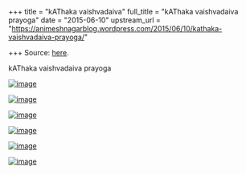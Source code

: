 +++
title = "kAThaka vaishvadaiva"
full_title = "kAThaka vaishvadaiva prayoga"
date = "2015-06-10"
upstream_url = "https://animeshnagarblog.wordpress.com/2015/06/10/kathaka-vaishvadaiva-prayoga/"

+++
Source: [here](https://animeshnagarblog.wordpress.com/2015/06/10/kathaka-vaishvadaiva-prayoga/).

kAThaka vaishvadaiva prayoga

[![image](https://animeshnagarblog.files.wordpress.com/2015/06/wpid-img_20150610_161708.jpg?w=700 "IMG_20150610_161708.JPG")](https://animeshnagarblog.files.wordpress.com/2015/06/wpid-img_20150610_161708.jpg)

[![image](https://animeshnagarblog.files.wordpress.com/2015/06/wpid-img_20150610_161928.jpg?w=700 "IMG_20150610_161928.JPG")](https://animeshnagarblog.files.wordpress.com/2015/06/wpid-img_20150610_161928.jpg)

[![image](https://animeshnagarblog.files.wordpress.com/2015/06/wpid-img_20150610_161950.jpg?w=700 "IMG_20150610_161950.JPG")](https://animeshnagarblog.files.wordpress.com/2015/06/wpid-img_20150610_161950.jpg)

[![image](https://animeshnagarblog.files.wordpress.com/2015/06/wpid-img_20150610_162020.jpg?w=700 "IMG_20150610_162020.JPG")](https://animeshnagarblog.files.wordpress.com/2015/06/wpid-img_20150610_162020.jpg)

[![image](https://animeshnagarblog.files.wordpress.com/2015/06/wpid-img_20150610_162202.jpg?w=700 "IMG_20150610_162202.JPG")](https://animeshnagarblog.files.wordpress.com/2015/06/wpid-img_20150610_162202.jpg)

[![image](https://animeshnagarblog.files.wordpress.com/2015/06/wpid-img_20150610_162326.jpg?w=700 "IMG_20150610_162326.JPG")](https://animeshnagarblog.files.wordpress.com/2015/06/wpid-img_20150610_162326.jpg)
